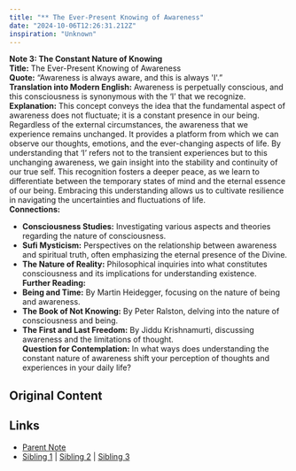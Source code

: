 ```yaml
---
title: "** The Ever-Present Knowing of Awareness"
date: "2024-10-06T12:26:31.212Z"
inspiration: "Unknown"
---
```


**Note 3: The Constant Nature of Knowing**  
**Title:** The Ever-Present Knowing of Awareness  
**Quote:** “Awareness is always aware, and this is always 'I'.”  
**Translation into Modern English:** Awareness is perpetually conscious, and this consciousness is synonymous with the ‘I’ that we recognize.  
**Explanation:** This concept conveys the idea that the fundamental aspect of awareness does not fluctuate; it is a constant presence in our being. Regardless of the external circumstances, the awareness that we experience remains unchanged. It provides a platform from which we can observe our thoughts, emotions, and the ever-changing aspects of life. By understanding that ‘I’ refers not to the transient experiences but to this unchanging awareness, we gain insight into the stability and continuity of our true self. This recognition fosters a deeper peace, as we learn to differentiate between the temporary states of mind and the eternal essence of our being. Embracing this understanding allows us to cultivate resilience in navigating the uncertainties and fluctuations of life.  
**Connections:**  
- **Consciousness Studies:** Investigating various aspects and theories regarding the nature of consciousness.  
- **Sufi Mysticism:** Perspectives on the relationship between awareness and spiritual truth, often emphasizing the eternal presence of the Divine.  
- **The Nature of Reality:** Philosophical inquiries into what constitutes consciousness and its implications for understanding existence.  
**Further Reading:**  
- **Being and Time:** By Martin Heidegger, focusing on the nature of being and awareness.  
- **The Book of Not Knowing:** By Peter Ralston, delving into the nature of consciousness and being.  
- **The First and Last Freedom:** By Jiddu Krishnamurti, discussing awareness and the limitations of thought.  
**Question for Contemplation:** In what ways does understanding the constant nature of awareness shift your perception of thoughts and experiences in your daily life?  



## Original Content



## Links

- [Parent Note](/parent-note.md)
- [Sibling 1](/zettel1.md) | [Sibling 2](/zettel2.md) | [Sibling 3](/zettel3.md)
